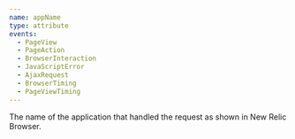 ```yaml
---
name: appName
type: attribute
events:
  - PageView
  - PageAction
  - BrowserInteraction
  - JavaScriptError
  - AjaxRequest
  - BrowserTiming
  - PageViewTiming
---
```


The name of the application that handled the request as shown in New Relic Browser.